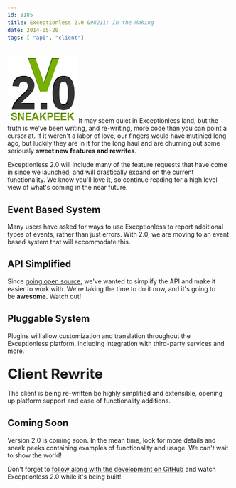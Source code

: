 ```yaml
---
id: 8185
title: Exceptionless 2.0 &#8211; In the Making
date: 2014-05-20
tags: [ "api", "client"]
---
```

[<img loading="lazy" class="alignright size-full wp-image-7580" alt="Exceptionless Version 2.0 Sneak Peek" src="/assets/v2blog.png" width="160" height="154" data-id="7580" />](/assets/v2blog.png)It may seem quiet in Exceptionless land, but the truth is we've been writing, and re-writing, more code than you can point a cursor at. If it weren't a labor of love, our fingers would have mutinied long ago, but luckily they are in it for the long haul and are churning out some seriously **sweet new features and rewrites**.

Exceptionless 2.0 will include many of the feature requests that have come in since we launched, and will drastically expand on the current functionality. We know you'll love it, so continue reading for a high level view of what's coming in the near future.<!--more-->

## Event Based System

Many users have asked for ways to use Exceptionless to report additional types of events, rather than just errors. With 2.0, we are moving to an event based system that will accommodate this.

## <a href="https://github.com/exceptionless/Exceptionless/wiki/Exceptionless-2.0-Overview#api-simplified" name="user-content-api-simplified"></a>API Simplified

Since [going open source](/fork-us-exceptionless-goes-open-source/ "Fork Us! Exceptionless Goes Open Source"), we've wanted to simplify the API and make it easier to work with. We're taking the time to do it now, and it's going to be **awesome.** Watch out!

## <a href="https://github.com/exceptionless/Exceptionless/wiki/Exceptionless-2.0-Overview#pluggable-system" name="user-content-pluggable-system"></a>Pluggable System

Plugins will allow customization and translation throughout the Exceptionless platform, including integration with third-party services and more.

### <span style="color: inherit; font-family: inherit; font-size: 31.5px;">Client Rewrite</span>

The client is being re-written be highly simplified and extensible, opening up platform support and ease of functionality additions.

## Coming Soon

Version 2.0 is coming soon. In the mean time, look for more details and sneak peeks containing examples of functionality and usage. We can't wait to show the world!

Don't forget to <a title="Exceptionless 2.0 on Github" href="https://github.com/exceptionless/Exceptionless" target="_blank">follow along with the development on GitHub</a> and watch Exceptionless 2.0 while it's being built!
